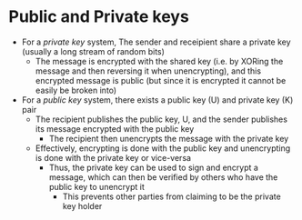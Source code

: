 # Public and Private keys
- For a *private key* system, The sender and receipient share a private key (usually a long stream of random bits)
    - The message is encrypted with the shared key (i.e. by XORing the message and then reversing it when unencrypting), and this encrypted message is public (but since it is encrypted it cannot be easily be broken into)
- For a *public key* system, there exists a public key (U) and private key (K) pair 
    - The recipient publishes the public key, U, and the sender publishes its message encrypted with the public key
        - The recipient then unencrypts the message with the private key
    - Effectively, encrypting is done with the public key and unencrypting is done with the private key or vice-versa
        - Thus, the private key can be used to sign and encrypt a message, which can then be verified by others who have the public key to unencrypt it
            - This prevents other parties from claiming to be the private key holder  